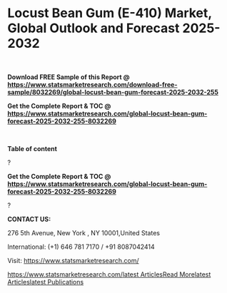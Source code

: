 <h1>Locust Bean Gum (E-410) Market, Global Outlook and Forecast 2025-2032</h1><br/><p><strong>Download FREE Sample of this Report @ <a href="https://www.statsmarketresearch.com/download-free-sample/8032269/global-locust-bean-gum-forecast-2025-2032-255">https://www.statsmarketresearch.com/download-free-sample/8032269/global-locust-bean-gum-forecast-2025-2032-255</a></strong></p>
 
 
 
 <div><b>Get the Complete Report & TOC @ <a href="https://www.statsmarketresearch.com/global-locust-bean-gum-forecast-2025-2032-255-8032269">https://www.statsmarketresearch.com/global-locust-bean-gum-forecast-2025-2032-255-8032269</a></b></div>
 
 
 
 <p><br />
 
 <b>Table of content</b></p>
 
 
 
 <p>? </p>
 
 
 
 <div><b>Get the Complete Report & TOC @ <a href="https://www.statsmarketresearch.com/global-locust-bean-gum-forecast-2025-2032-255-8032269">https://www.statsmarketresearch.com/global-locust-bean-gum-forecast-2025-2032-255-8032269</a></b></div>
 
 
 
 <p>? </p>
 
 
 
 <p><b>CONTACT US:</b><br />
 
 276 5th Avenue, New York , NY 10001,United States<br />
 
 International: (+1) 646 781 7170 / +91 8087042414<br />
 
 Visit: <a href="https://www.statsmarketresearch.com/">https://www.statsmarketresearch.com/</a><br />
 
 <a href="https://gyeongbokgung.com">https://www.statsmarketresearch.com/</a><a href="https://hallyeomaritime.com">latest Articles</a><a href="https://jingwansa.com">Read More</a><a href="https://nguoiviet.jp/">latest Articles</a><a href="https://www.intelmarketresearch.com/">latest Publications</a></p>